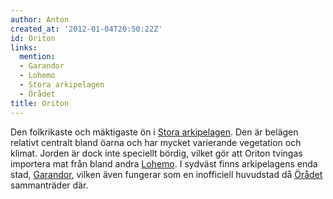 ```yaml
---
author: Anton
created_at: '2012-01-04T20:50:22Z'
id: Oriton
links:
  mention:
  - Garandor
  - Lohemo
  - Stora arkipelagen
  - Örådet
title: Oriton
---
```


Den folkrikaste och mäktigaste ön i [Stora arkipelagen]. Den är belägen relativt centralt bland
öarna och har mycket varierande vegetation och klimat. Jorden är dock inte speciellt bördig, vilket
gör att Oriton tvingas importera mat från bland andra [Lohemo]. I sydväst finns arkipelagens enda
stad, [Garandor], vilken även fungerar som en inofficiell huvudstad då [Örådet] sammanträder där.

  [Stora arkipelagen]: Stora_arkipelagen
  [Lohemo]: Lohemo
  [Garandor]: Garandor
  [Örådet]: Örådet
